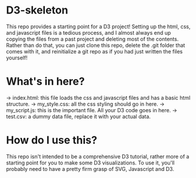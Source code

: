 # D3-skeleton
This repo provides a starting point for a D3 project! Setting up the html, css, and javascript files is a tedious process, and I almost always end up copying the files from a past project and deleting most of the contents. Rather than do that, you can just clone this repo, delete the .git folder that comes with it, and reinitialize a git repo as if you had just written the files yourself!

# What's in here?
 -> index.html: this file loads the css and javascript files and has a basic html structure.
 -> my_style.css: all the css styling should go in here.
 -> my_script.js: this is the important file. All your D3 code goes in here.
 -> test.csv: a dummy data file, replace it with your actual data.

# How do I use this?
This repo isn't intended to be a comprehensive D3 tutorial, rather more of a starting point for you to make some D3 visualizations. To use it, you'll probably need to have a pretty firm grasp of SVG, Javascript and D3.